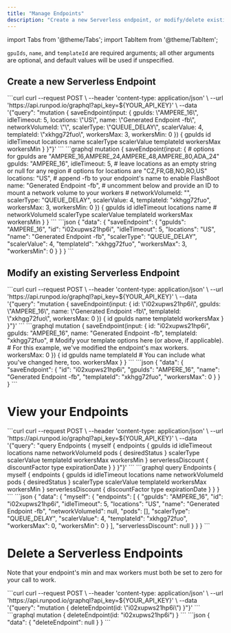 ```yaml
---
title: "Manage Endpoints"
description: "Create a new Serverless endpoint, or modify/delete existing ones."
---
```


import Tabs from '@theme/Tabs';
import TabItem from '@theme/TabItem';

`gpuIds`, `name`, and `templateId` are required arguments; all other arguments are optional, and default values will be used if unspecified.

## Create a new Serverless Endpoint

<Tabs>
  <TabItem value="curl" label="cURL" default>
```curl
curl --request POST \
  --header 'content-type: application/json' \
  --url 'https://api.runpod.io/graphql?api_key=${YOUR_API_KEY}' \
  --data '{"query": "mutation { saveEndpoint(input: { gpuIds: \"AMPERE_16\", idleTimeout: 5, locations: \"US\", name: \"Generated Endpoint -fb\", networkVolumeId: \"\", scalerType: \"QUEUE_DELAY\", scalerValue: 4, templateId: \"xkhgg72fuo\", workersMax: 3, workersMin: 0 }) { gpuIds id idleTimeout locations name scalerType scalerValue templateId workersMax workersMin } }"}'
```
  </TabItem>
  <TabItem value="graphql" label="GraphQL">
```graphql
mutation {
  saveEndpoint(input: {
    # options for gpuIds are "AMPERE_16,AMPERE_24,AMPERE_48,AMPERE_80,ADA_24"
    gpuIds: "AMPERE_16",
    idleTimeout: 5,
    # leave locations as an empty string or null for any region
    # options for locations are "CZ,FR,GB,NO,RO,US"
    locations: "US",
    # append -fb to your endpoint's name to enable FlashBoot
    name: "Generated Endpoint -fb",
    # uncomment below and provide an ID to mount a network volume to your workers
    # networkVolumeId: "",
    scalerType: "QUEUE_DELAY",
    scalerValue: 4,
    templateId: "xkhgg72fuo",
    workersMax: 3,
    workersMin: 0
  }) {
    gpuIds
    id
    idleTimeout
    locations
    name
    # networkVolumeId
    scalerType
    scalerValue
    templateId
    workersMax
    workersMin
  }
}
```
  </TabItem>
  <TabItem value="output" label="Output">
```json
{
  "data": {
    "saveEndpoint": {
      "gpuIds": "AMPERE_16",
      "id": "i02xupws21hp6i",
      "idleTimeout": 5,
      "locations": "US",
      "name": "Generated Endpoint -fb",
      "scalerType": "QUEUE_DELAY",
      "scalerValue": 4,
      "templateId": "xkhgg72fuo",
      "workersMax": 3,
      "workersMin": 0
    }
  }
}
```
  </TabItem>
</Tabs>

## Modify an existing Serverless Endpoint

<Tabs>
  <TabItem value="curl" label="cURL" default>
```curl
curl --request POST \
  --header 'content-type: application/json' \
  --url 'https://api.runpod.io/graphql?api_key=${YOUR_API_KEY}' \
  --data '{"query": "mutation { saveEndpoint(input: { id: \"i02xupws21hp6i\", gpuIds: \"AMPERE_16\", name: \"Generated Endpoint -fb\", templateId: \"xkhgg72fuo\", workersMax: 0 }) { id gpuIds name templateId workersMax } }"}'
```
  </TabItem>
  <TabItem value="graphql" label="GraphQL">
```graphql
mutation {
  saveEndpoint(input: {
    id: "i02xupws21hp6i",
    gpuIds: "AMPERE_16",
    name: "Generated Endpoint -fb",
    templateId: "xkhgg72fuo",
    # Modify your template options here (or above, if applicable).
    # For this example, we've modified the endpoint's max workers.
    workersMax: 0
  }) {
    id
    gpuIds
    name
    templateId
    # You can include what you've changed here, too.
    workersMax
  }
}
```
  </TabItem>
  <TabItem value="output" label="Output">
```json
{
  "data": {
    "saveEndpoint": {
      "id": "i02xupws21hp6i",
      "gpuIds": "AMPERE_16",
      "name": "Generated Endpoint -fb",
      "templateId": "xkhgg72fuo",
      "workersMax": 0
    }
  }
}
```
  </TabItem>
</Tabs>

# View your Endpoints

<Tabs>
  <TabItem value="curl" label="cURL" default>
```curl
curl --request POST \
     --header 'content-type: application/json' \
     --url 'https://api.runpod.io/graphql?api_key=${YOUR_API_KEY}' \
     --data '{"query": "query Endpoints { myself { endpoints { gpuIds id idleTimeout locations name networkVolumeId pods { desiredStatus } scalerType scalerValue templateId workersMax workersMin } serverlessDiscount { discountFactor type expirationDate } } }"}'
```
  </TabItem>
  <TabItem value="graphql" label="GraphQL">
```graphql
query Endpoints {
  myself {
    endpoints {
      gpuIds
      id
      idleTimeout
      locations
      name
      networkVolumeId
      pods {
        desiredStatus
      }
      scalerType
      scalerValue
      templateId
      workersMax
      workersMin
    }
    serverlessDiscount {
      discountFactor
      type
      expirationDate
    }
  }
}
```
  </TabItem>
  <TabItem value="output" label="Output">
```json
{
  "data": {
    "myself": {
      "endpoints": [
        {
          "gpuIds": "AMPERE_16",
          "id": "i02xupws21hp6i",
          "idleTimeout": 5,
          "locations": "US",
          "name": "Generated Endpoint -fb",
          "networkVolumeId": null,
          "pods": [],
          "scalerType": "QUEUE_DELAY",
          "scalerValue": 4,
          "templateId": "xkhgg72fuo",
          "workersMax": 0,
          "workersMin": 0
        }
      ],
      "serverlessDiscount": null
    }
  }
}
```
  </TabItem>
</Tabs>

# Delete a Serverless Endpoints

Note that your endpoint's min and max workers must both be set to zero for your call to work.

<Tabs>
  <TabItem value="curl" label="cURL">
```curl
curl --request POST \
	--header 'content-type: application/json' \
  --url 'https://api.runpod.io/graphql?api_key=${YOUR_API_KEY}' \
  --data '{"query": "mutation { deleteEndpoint(id: \"i02xupws21hp6i\") }"}'
```
  </TabItem>
  <TabItem value="graphql" label="GraphQL">
```graphql
mutation {
  deleteEndpoint(id: "i02xupws21hp6i")
}
```
  </TabItem>
  <TabItem value="output" label="Output">
```json
{
  "data": {
    "deleteEndpoint": null
  }
}
```
  </TabItem>
</Tabs>
